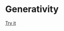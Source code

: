 # Generativity

[Try it](https://rawgit.com/Margretexie/Mini_ex/master/mini_ex6/empty-example/index.html)
